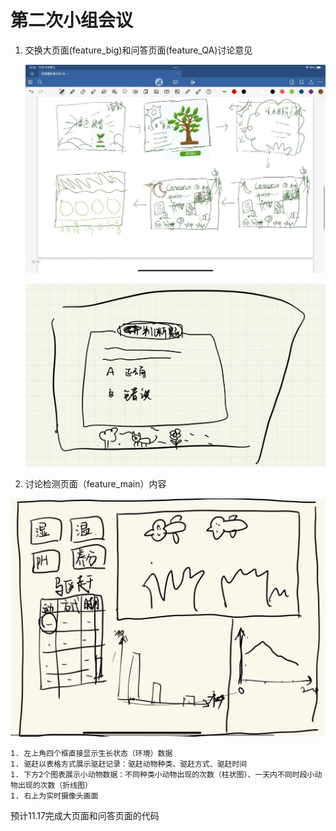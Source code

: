 # 第二次小组会议

1. 交换大页面(feature_big)和问答页面(feature_QA)讨论意见

   ![feature_big](./feature_big.jpg)

   ![feature_QA](./feature_QA.jpg)

2. 讨论检测页面（feature_main）内容

![feature_main](./feature_main.jpg)

	1. 左上角四个框直接显示生长状态（环境）数据
	1. 驱赶以表格方式展示驱赶记录：驱赶动物种类、驱赶方式、驱赶时间
	1. 下方2个图表展示小动物数据：不同种类小动物出现的次数（柱状图）、一天内不同时段小动物出现的次数（折线图）
	1. 右上为实时摄像头画面



预计11.17完成大页面和问答页面的代码